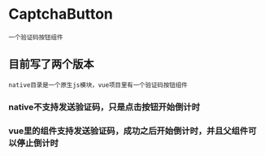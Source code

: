 # CaptchaButton

```
一个验证码按钮组件
```

## 目前写了两个版本

```
native目录是一个原生js模块，vue项目里有一个验证码按钮组件
```

### native不支持发送验证码，只是点击按钮开始倒计时

### vue里的组件支持发送验证码，成功之后开始倒计时，并且父组件可以停止倒计时
